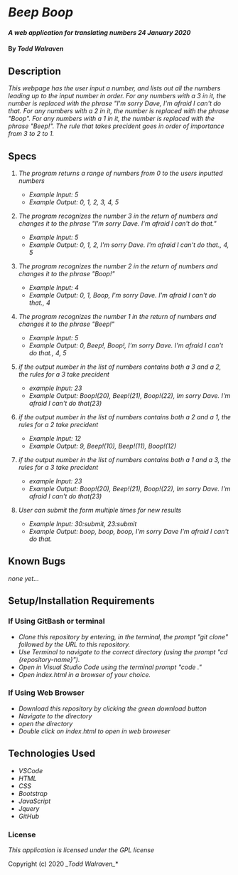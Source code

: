# _Beep Boop_

#### _A web application for translating numbers_ _24 January 2020_

#### By _**Todd Walraven**_

## Description

_This webpage has the user input a number, and lists out all the numbers leading up to the input number in order. For any numbers with a 3 in it, the number is replaced with the phrase "I'm sorry Dave, I'm afraid I can't do that. For any numbers with a 2 in it, the number is replaced with the phrase "Boop". For any numbers with a 1 in it, the number is replaced with the phrase "Beep!". The rule that takes precident goes in order of importance from 3 to 2 to 1._

## Specs

1. _The program returns a range of numbers from 0 to the users inputted numbers_
    *	_Example Input: 5_
    *   _Example Output: 0, 1, 2, 3, 4, 5_ 

2. _The program recognizes the number 3 in the return of numbers and changes it to the phrase "I'm sorry Dave. I'm afraid I can't do that."_
    *	_Example Input: 5_
    *   _Example Output: 0, 1, 2, I'm sorry Dave. I'm afraid I can't do that., 4, 5_

3. _The program recognizes the number 2 in the return of numbers and changes it to the phrase "Boop!"_
    *	_Example Input: 4_
    *	_Example Output: 0, 1, Boop, I'm sorry Dave. I'm afraid I can't do that., 4_

4. _The program recognizes the number 1 in the return of numbers and changes it to the phrase "Beep!"_
    *	_Example Input: 5_
    *	_Example Output: 0, Beep!, Boop!, I'm sorry Dave. I'm afraid I can't do that., 4, 5_

5. _if the output number in the list of numbers contains both a 3 and a 2, the rules for a 3 take precident_  
    *   _example Input: 23_
    *   _Example Output: Boop!(20), Beep!(21), Boop!(22), Im sorry Dave. I'm afraid I can't do that(23)_
    
6. _if the output number in the list of numbers contains both a 2 and a 1, the rules for a 2 take precident_  
    *   _Example Input: 12_
    *   _Example Output: 9, Beep!(10), Beep!(11), Boop!(12)_
7. _if the output number in the list of numbers contains both a 1 and a 3, the rules for a 3 take precident_  
    *   _example Input: 23_
    *   _Example Output: Boop!(20), Beep!(21), Boop!(22), Im sorry Dave. I'm afraid I can't do that(23)_
8. _User can submit the form multiple times for new results_
    * _Example Input: 30:submit, 23:submit_
    * _Example Output: boop, boop, boop, I'm sorry Dave I'm afraid I can't do that._
## Known Bugs
_none yet..._

## Setup/Installation Requirements

### If Using GitBash or terminal

* _Clone this repository by entering, in the terminal, the prompt "git clone" followed by the URL to this repository._
* _Use Terminal to navigate to the correct directory (using the prompt "cd {repository-name}")._
* _Open in Visual Studio Code using the terminal prompt "code ."_
* _Open index.html in a browser of your choice._

### If Using Web Browser

* _Download this repository by clicking the green download button_
* _Navigate to the directory_
* _open the directory_
* _Double click on index.html to open in web broweser_

## Technologies Used

* _VSCode_
* _HTML_
* _CSS_
* _Bootstrap_
* _JavaScript_
* _Jquery_
* _GitHub_

### License

_This application is licensed under the GPL license_

Copyright (c) 2020 **_Todd Walraven*_**
